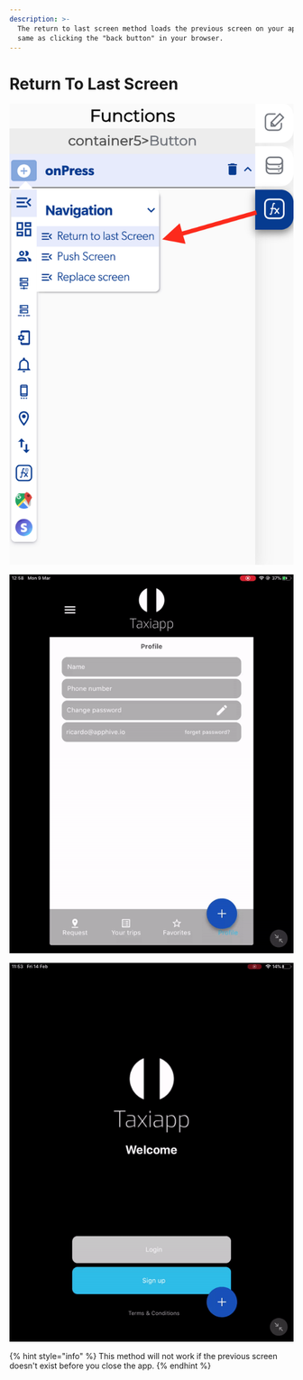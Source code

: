 ```yaml
---
description: >-
  The return to last screen method loads the previous screen on your app, is the
  same as clicking the "back button" in your browser.
---
```


# Return To Last Screen

![](../../../.gitbook/assets/captura-de-pantalla-2020-02-10-a-la-s-10.12.20.png)

![you can activate this function in a return arrow.](../../../.gitbook/assets/ezgif.com-video-to-gif-9%20%281%29.gif)

![User can return from login to home screen with the return arrow.](../../../.gitbook/assets/ezgif.com-video-to-gif%20%287%29.gif)

{% hint style="info" %}
This method will not work if the previous screen doesn't exist before you close the app.
{% endhint %}



